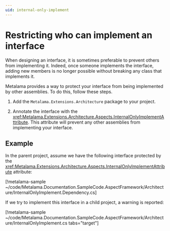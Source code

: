 ```yaml
---
uid: internal-only-implement
---
```


# Restricting who can implement an interface

When designing an interface, it is sometimes preferable to prevent others from implementing it. Indeed, once someone implements the interface, adding new members is no longer possible without breaking any class that implements it.

Metalama provides a way to protect your interface from being implemented by other assemblies. To do this, follow these steps.

1. Add the `Metalama.Extensions.Architecture` package to your project.

2. Annotate the interface with the <xref:Metalama.Extensions.Architecture.Aspects.InternalOnlyImplementAttribute>. This attribute will prevent any other assemblies from implementing your interface.

## Example

In the parent project, assume we have the following interface protected by the <xref:Metalama.Extensions.Architecture.Aspects.InternalOnlyImplementAttribute> attribute:

[!metalama-sample ~/code/Metalama.Documentation.SampleCode.AspectFramework/Architecture/InternalOnlyImplement.Dependency.cs]

If we try to implement this interface in a child project, a warning is reported:

[!metalama-sample ~/code/Metalama.Documentation.SampleCode.AspectFramework/Architecture/InternalOnlyImplement.cs tabs="target"]


